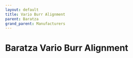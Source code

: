 ```yaml
---
layout: default
title: Vario Burr Alignment
parent: Baratza
grand_parent: Manufacturers
---
```


# Baratza Vario Burr Alignment
